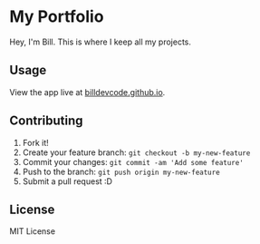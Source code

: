# My Portfolio

Hey, I'm Bill. This is where I keep all my projects.

## Usage

View the app live at [billdevcode.github.io](https://billdevcode.github.io/).

## Contributing

1. Fork it!
2. Create your feature branch: `git checkout -b my-new-feature`
3. Commit your changes: `git commit -am 'Add some feature'`
4. Push to the branch: `git push origin my-new-feature`
5. Submit a pull request :D

## License

MIT License
